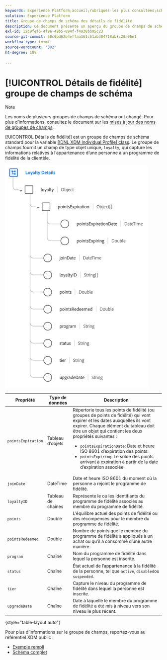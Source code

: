 ```yaml
---
keywords: Experience Platform;accueil;rubriques les plus consultées;schéma;XDM;profil individuel;champs;schémas;schémas;détails de fidélité;conception de schéma;groupe de champs;groupe de champs;groupe de champs;
solution: Experience Platform
title: Groupe de champs de schéma des détails de fidélité
description: Ce document présente un aperçu du groupe de champs de schéma Détails du programme de fidélité .
exl-id: 12c9fef5-4f9e-49b5-894f-f4938bb95c23
source-git-commit: 60c0bd62b4effaa161c61ab304718ab8c20a06e1
workflow-type: tm+mt
source-wordcount: '302'
ht-degree: 10%

---
```


# [!UICONTROL Détails de fidélité] groupe de champs de schéma

>[!NOTE]
>
>Les noms de plusieurs groupes de champs de schéma ont changé. Pour plus d’informations, consultez le document sur les [mises à jour des noms de groupes de champs](../name-updates.md).

[!UICONTROL Détails de fidélité] est un groupe de champs de schéma standard pour la variable [[!DNL XDM Individual Profile] class](../../classes/individual-profile.md). Le groupe de champs fournit un champ de type objet unique, `loyalty`, qui capture les informations relatives à l’appartenance d’une personne à un programme de fidélité de la clientèle.

![](../../images/field-groups/loyalty-details.png)

| Propriété | Type de données | Description |
| --- | --- | --- |
| `pointsExpiration` | Tableau d’objets | Répertorie tous les points de fidélité (ou groupes de points de fidélité) qui vont expirer et les dates auxquelles ils vont expirer. Chaque élément du tableau doit être un objet qui contient les deux propriétés suivantes : <ul><li>`pointsExpirationDate`: Date et heure ISO 8601 d’expiration des points.</li><li>`pointsExpiring`: Le solde des points arrivant à expiration à partir de la date d’expiration associée.</li></ul> |
| `joinDate` | DateTime | Date et heure ISO 8601 du moment où la personne a rejoint le programme de fidélité. |
| `loyaltyID` | Tableau de chaînes | Représente le ou les identifiants du programme de fidélité associés au membre du programme de fidélité. |
| `points` | Double | L’équilibre actuel des points de fidélité ou des récompenses pour le membre du programme de fidélité. |
| `pointsRedeemed` | Double | Nombre de points que le membre du programme de fidélité a appliqués à un achat ou qu’il a consommé d’une autre manière. |
| `program` | Chaîne | Nom du programme de fidélité dans lequel la personne est inscrite. |
| `status` | Chaîne | État actuel de l’appartenance à la fidélité de la personne, tel que `active`, `disabled`ou `suspended`. |
| `tier` | Chaîne | Capture le niveau du programme de fidélité dans lequel la personne est inscrite. |
| `upgradeDate` | Chaîne | Date à laquelle le membre du programme de fidélité a été mis à niveau vers son niveau le plus récent. |

{style="table-layout:auto"}

Pour plus d’informations sur le groupe de champs, reportez-vous au référentiel XDM public :

* [Exemple rempli](https://github.com/adobe/xdm/blob/master/components/fieldgroups/profile/profile-loyalty-details.example.1.json)
* [Schéma complet](https://github.com/adobe/xdm/blob/master/components/fieldgroups/profile/profile-loyalty-details.schema.json)
